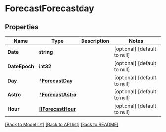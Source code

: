 # ForecastForecastday

## Properties
Name | Type | Description | Notes
------------ | ------------- | ------------- | -------------
**Date** | **string** |  | [optional] [default to null]
**DateEpoch** | **int32** |  | [optional] [default to null]
**Day** | [***ForecastDay**](forecast_day.md) |  | [optional] [default to null]
**Astro** | [***ForecastAstro**](forecast_astro.md) |  | [optional] [default to null]
**Hour** | [**[]ForecastHour**](forecast_hour.md) |  | [optional] [default to null]

[[Back to Model list]](../README.md#documentation-for-models) [[Back to API list]](../README.md#documentation-for-api-endpoints) [[Back to README]](../README.md)



